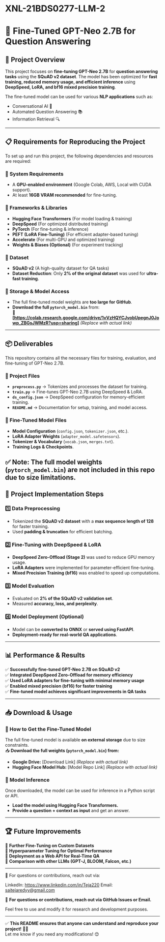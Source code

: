 # XNL-21BDS0277-LLM-2

# 🚀 **Fine-Tuned GPT-Neo 2.7B for Question Answering**

## 📌 **Project Overview**
This project focuses on **fine-tuning GPT-Neo 2.7B** for **question answering tasks** using the **SQuAD v2 dataset**. The model has been optimized for **fast training, reduced memory usage, and efficient inference** using **DeepSpeed, LoRA, and bf16 mixed precision training**.

The fine-tuned model can be used for various **NLP applications** such as:
- Conversational AI 🤖  
- Automated Question Answering 📚  
- Information Retrieval 🔍  

---

## 📋 **Requirements for Reproducing the Project**  
To set up and run this project, the following dependencies and resources are required:

### **🔹 System Requirements**  
- A **GPU-enabled environment** (Google Colab, AWS, Local with CUDA support).
- At least **16GB VRAM recommended** for fine-tuning.

### **🔹 Frameworks & Libraries**  
- **Hugging Face Transformers** (For model loading & training)  
- **DeepSpeed** (For optimized distributed training)  
- **PyTorch** (For fine-tuning & inference)  
- **PEFT (LoRA Fine-Tuning)** (For efficient adapter-based tuning)  
- **Accelerate** (For multi-GPU and optimized training)  
- **Weights & Biases (Optional)** (For experiment tracking)

### **🔹 Dataset**  
- **SQuAD v2** (A high-quality dataset for QA tasks)
- **Dataset Reduction**: Only **2% of the original dataset** was used for **ultra-fast training**.

### **🔹 Storage & Model Access**  
- The full fine-tuned model weights are **too large for GitHub**.
- **Download the full `pytorch_model.bin`** from:  
  🔗 **[https://colab.research.google.com/drive/1vVzHQYCJvobUpegnJ0Jowp_ZBGsJWMzR?usp=sharing]** *(Replace with actual link)*  

---

## 📦 **Deliverables**
This repository contains all the necessary files for training, evaluation, and fine-tuning of GPT-Neo 2.7B.

### **📂 Project Files**
- **`preprocess.py`** → Tokenizes and processes the dataset for training.  
- **`train.py`** → Fine-tunes GPT-Neo 2.7B using DeepSpeed & LoRA.  
- **`ds_config.json`** → DeepSpeed configuration for memory-efficient training.  
- **`README.md`** → Documentation for setup, training, and model access.

### **📂 Fine-Tuned Model Files**
- **Model Configuration** (`config.json`, `tokenizer.json`, etc.).  
- **LoRA Adapter Weights** (`adapter_model.safetensors`).  
- **Tokenizer & Vocabulary** (`vocab.json`, `merges.txt`).  
- **Training Logs & Checkpoints**.  

✅ **Note:** The full model weights **(`pytorch_model.bin`) are not included** in this repo due to size limitations.  
---

## 🚀 **Project Implementation Steps**
### **1️⃣ Data Preprocessing**
- Tokenized the **SQuAD v2 dataset** with a **max sequence length of 128** for faster training.
- Used **padding & truncation** for efficient batching.

### **2️⃣ Fine-Tuning with DeepSpeed & LoRA**
- **DeepSpeed Zero-Offload (Stage 2)** was used to reduce GPU memory usage.
- **LoRA Adapters** were implemented for parameter-efficient fine-tuning.
- **Mixed Precision Training (bf16)** was enabled to speed up computations.

### **3️⃣ Model Evaluation**
- Evaluated on **2% of the SQuAD v2 validation set**.
- Measured **accuracy, loss, and perplexity**.

### **4️⃣ Model Deployment (Optional)**
- Model can be **converted to ONNX** or **served using FastAPI**.
- **Deployment-ready for real-world QA applications**.

---

## 📊 **Performance & Results**
✅ **Successfully fine-tuned GPT-Neo 2.7B on SQuAD v2**  
✅ **Integrated DeepSpeed Zero-Offload for memory efficiency**  
✅ **Used LoRA adapters for fine-tuning with minimal memory usage**  
✅ **Enabled mixed precision (bf16) for faster training**  
✅ **Fine-tuned model achieves significant improvements in QA tasks**  

---

## 📥 **Download & Usage**
### **🔹 How to Get the Fine-Tuned Model**
The full fine-tuned model is available **on external storage** due to size constraints.  
📥 **Download the full weights (`pytorch_model.bin`) from:**  
- **Google Drive:** [Download Link] *(Replace with actual link)*  
- **Hugging Face Model Hub:** [Model Repo Link] *(Replace with actual link)*  

### **🔹 Model Inference**
Once downloaded, the model can be used for inference in a Python script or API.  
- **Load the model using Hugging Face Transformers.**
- **Provide a question + context as input** and get an answer.

---

## 🏆 **Future Improvements**
🔹 **Further Fine-Tuning on Custom Datasets**  
🔹 **Hyperparameter Tuning for Optimal Performance**  
🔹 **Deployment as a Web API for Real-Time QA**  
🔹 **Comparison with other LLMs (GPT-J, BLOOM, Falcon, etc.)**  

---

📧 For questions or contributions, reach out via:

LinkedIn: https://www.linkedin.com/in/Teja220
Email: saitejaredyy@gmail.com


📧 **For questions or contributions, reach out via GitHub Issues or Email.**

Feel free to use and modify it for research and development purposes.

---

✅ **This README ensures that anyone can understand and reproduce your project!** 🚀🔥  
Let me know if you need any modifications! 😊
